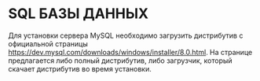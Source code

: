 # SQL БАЗЫ ДАННЫХ

Для установки сервера MySQL необходимо загрузить дистрибутив с официальной
страницы https://dev.mysql.com/downloads/windows/installer/8.0.html. На странице
предлагается либо полный дистрибутив, либо загрузчик, который скачает дистрибутив
во время установки.
